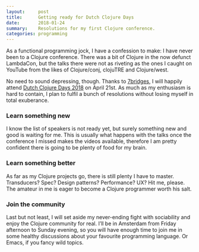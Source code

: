 ```yaml
---
layout:     post
title:      Getting ready for Dutch Clojure Days
date:       2018-01-24
summary:    Resolutions for my first Clojure conference.
categories: programming
---
```


As a functional programming jock, I have a confession to make: I have never been
to a Clojure conference. There was a bit of Clojure in the now defunct
LambdaCon, but the talks there were not as riveting as the ones I caught on
YouTube from the likes of Clojure/conj, clojuTRE and Clojure/west.

No need to sound depressing, though. Thanks to [7bridges](https://7bridges.eu),
I will happily attend [Dutch Clojure Days 2018](http://clojuredays.org/) on
April 21st. As much as my enthusiasm is hard to contain, I plan to fulfil a
bunch of resolutions without losing myself in total exuberance.

### Learn something new
I know the list of speakers is not ready yet, but surely something new and good
is waiting for me. This is usually what happens with the talks once the
conference I missed makes the videos available, therefore I am pretty confident
there is going to be plenty of food for my brain.

### Learn something better
As far as my Clojure projects go, there is still plenty I have to
master. Transducers? Spec? Design patterns? Performance? UX? Hit me, please. The
amateur in me is eager to become a Clojure programmer worth his salt.

### Join the community
Last but not least, I will set aside my never-ending fight with sociability and
enjoy the Clojure community for real. I’ll be in Amsterdam from Friday afternoon
to Sunday evening, so you will have enough time to join me in some healthy
discussions about your favourite programming language. Or Emacs, if you fancy
wild topics.
